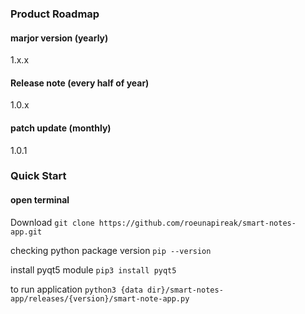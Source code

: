 ### Product Roadmap
#### marjor version (yearly)
1.x.x 
#### Release note (every half of year)
1.0.x
#### patch update (monthly)
1.0.1


### Quick Start
#### open terminal

Download `git clone https://github.com/roeunapireak/smart-notes-app.git`

checking python package version
`pip --version`

install pyqt5 module
`pip3 install pyqt5`

to run application
`python3 {data dir}/smart-notes-app/releases/{version}/smart-note-app.py`



